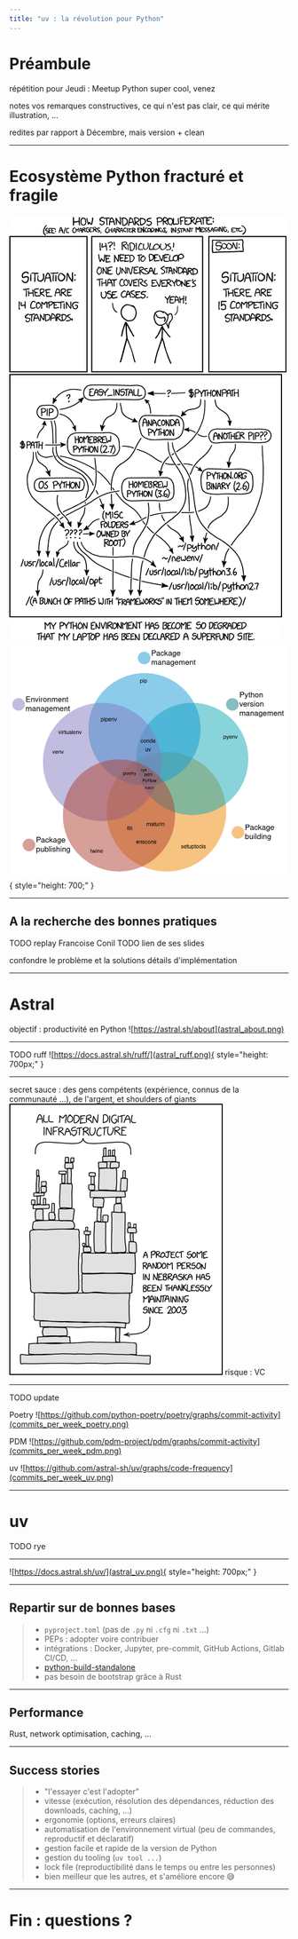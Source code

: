 ```yaml
---
title: "uv : la révolution pour Python"
---
```


# Préambule

répétition pour Jeudi : Meetup Python
super cool, venez

notes vos remarques constructives, ce qui n'est pas clair, ce qui mérite illustration, ...

redites par rapport à Décembre, mais version + clean

---

# Ecosystème Python fracturé et fragile

![xkcd : standards](xkcd927_standards.png)
![xkcd : python environment](xkcd1987_python_environment.png)
![Anna-Lena Popkes - unbiased evaluation of [...] tools](venn_diagram_updated_08_2024.png){ style="height: 700;" }

---

## A la recherche des bonnes pratiques

TODO replay Francoise Conil
TODO lien de ses slides

confondre le problème et la solutions
détails d'implémentation

---

# Astral

objectif : productivité en Python
![https://astral.sh/about](astral_about.png)

---

TODO ruff
![https://docs.astral.sh/ruff/](astral_ruff.png){ style="height: 700px;" }

---

secret sauce : des gens compétents (expérience, connus de la communauté ...), de l'argent, et shoulders of giants
![xkcd : dependency](xkcd2347_dependency.png)
risque : VC

---

TODO update

Poetry ![https://github.com/python-poetry/poetry/graphs/commit-activity](commits_per_week_poetry.png)

PDM ![https://github.com/pdm-project/pdm/graphs/commit-activity](commits_per_week_pdm.png)

uv ![https://github.com/astral-sh/uv/graphs/code-frequency](commits_per_week_uv.png)

---

# uv

TODO rye

---

![https://docs.astral.sh/uv/](astral_uv.png){ style="height: 700px;" }

---

## Repartir sur de bonnes bases

> * `pyproject.toml` (pas de `.py` ni `.cfg` ni `.txt` ...)
> * PEPs : adopter voire contribuer
> * intégrations : Docker, Jupyter, pre-commit, GitHub Actions, Gitlab CI/CD, ...
> * [python-build-standalone](https://github.com/indygreg/python-build-standalone)
> * pas besoin de bootstrap grâce à Rust

---

## Performance

Rust, network optimisation, caching, ...

---

## Success stories

> * "l'essayer c'est l'adopter"
> * vitesse (exécution, résolution des dépendances, réduction des downloads, caching, ...)
> * ergonomie (options, erreurs claires)
> * automatisation de l'environnement virtual (peu de commandes, reproductif et déclaratif)
> * gestion facile et rapide de la version de Python
> * gestion du tooling (`uv tool ...`)
> * lock file (reproductibilité dans le temps ou entre les personnes)
> * bien meilleur que les autres, et s'améliore encore 😅

---

# Fin : questions ?
